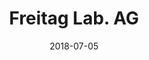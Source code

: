﻿---
title:          "Freitag Lab. AG"
date:           "2018-07-05"
draft:          false
robotsExclude:  true
---
